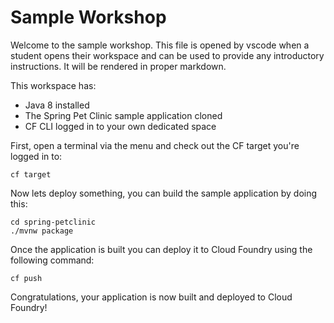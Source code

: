 # Sample Workshop

Welcome to the sample workshop. This file is opened by vscode when a student opens their workspace and can be used to provide any introductory instructions. It will be rendered in proper markdown.

This workspace has:
- Java 8 installed
- The Spring Pet Clinic sample application cloned
- CF CLI logged in to your own dedicated space

First, open a terminal via the menu and check out the CF target you're logged in to:

```
cf target
```

Now lets deploy something, you can build the sample application by doing this:

```
cd spring-petclinic
./mvnw package
```

Once the application is built you can deploy it to Cloud Foundry using the following command:

```
cf push
```

Congratulations, your application is now built and deployed to Cloud Foundry!
